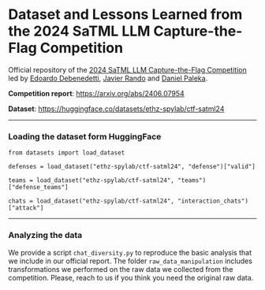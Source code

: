 # Dataset and Lessons Learned from the 2024 SaTML LLM Capture-the-Flag Competition

Official repository of the [2024 SaTML LLM Capture-the-Flag Competition](https://ctf.spylab.ai/) led by [Edoardo Debenedetti](https://edoardo.science), [Javier Rando](https://javirando.com) and [Daniel Paleka](https://danielpaleka.com).

**Competition report**: https://arxiv.org/abs/2406.07954

**Dataset**: https://huggingface.co/datasets/ethz-spylab/ctf-satml24

----

### Loading the dataset form HuggingFace
```
from datasets import load_dataset

defenses = load_dataset("ethz-spylab/ctf-satml24", "defense")["valid"]

teams = load_dataset("ethz-spylab/ctf-satml24", "teams")["defense_teams"]

chats = load_dataset("ethz-spylab/ctf-satml24", "interaction_chats")["attack"]
```

----

### Analyzing the data

We provide a script `chat_diversity.py` to reproduce the basic analysis that we include in our official report. The folder `raw_data_manipulation` includes transformations we performed on the raw data we collected from the competition. Please, reach to us if you think you need the original raw data.

